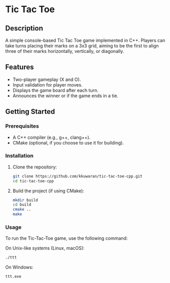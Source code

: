 # Tic Tac Toe

## Description
A simple console-based Tic Tac Toe game implemented in C++. Players can take turns placing their marks on a 3x3 grid, aiming to be the first to align three of their marks horizontally, vertically, or diagonally.

## Features
- Two-player gameplay (X and O).
- Input validation for player moves.
- Displays the game board after each turn.
- Announces the winner or if the game ends in a tie.

## Getting Started

### Prerequisites
- A C++ compiler (e.g., g++, clang++).
- CMake (optional, if you choose to use it for building).

### Installation
1. Clone the repository:
   ```bash
   git clone https://github.com/kkuwaran/tic-tac-toe-cpp.git
   cd tic-tac-toe-cpp
   ```
2. Build the project (if using CMake):
   ```bash
   mkdir build
   cd build
   cmake ..
   make
   ```

### Usage
To run the Tic-Tac-Toe game, use the following command:

On Unix-like systems (Linux, macOS):
```bash
./ttt
```

On Windows:
```bash
ttt.exe
```
